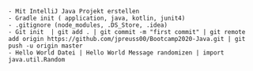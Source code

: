 	- Mit IntelliJ Java Projekt erstellen
	- Gradle init ( application, java, kotlin, junit4)
	- .gitignore (node_modules, .DS_Store, .idea)
	- Git init  | git add . | git commit -m "first commit" | git remote add origin https://github.com/jpreuss00/Bootcamp2020-Java.git | git push -u origin master
    - Hello World Datei | Hello World Message randomizen | import java.util.Random
